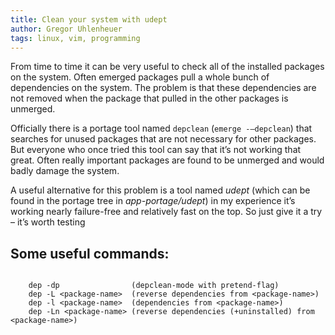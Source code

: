 ```yaml
---
title: Clean your system with udept
author: Gregor Uhlenheuer
tags: linux, vim, programming
---
```


From time to time it can be very useful to check all of the installed packages
on the system. Often emerged packages pull a whole bunch of dependencies on the
system. The problem is that these dependencies are not removed when the package
that pulled in the other packages is unmerged.

Officially there is a portage tool named `depclean` (`emerge -–depclean`) that
searches for unused packages that are not necessary for other packages. But
everyone who once tried this tool can say that it’s not working that great.
Often really important packages are found to be unmerged and would badly damage
the system.

A useful alternative for this problem is a tool named *udept* (which can be
found in the portage tree in *app-portage/udept*) in my experience it’s working
nearly failure-free and relatively fast on the top. So just give it a try –
it’s worth testing

Some useful commands:
---------------------

~~~ {.bash}

    dep -dp                (depclean-mode with pretend-flag)
    dep -L <package-name>  (reverse dependencies from <package-name>)
    dep -l <package-name>  (dependencies from <package-name>)
    dep -Ln <package-name> (reverse dependencies (+uninstalled) from <package-name>)
~~~
